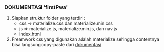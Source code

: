 ### DOKUMENTASI 'firstPwa'

1. Siapkan struktur folder yang terdiri : 
    - css => materialize.css dan materialize.min.css 
    - js => materialize.js, materialize.min.js, dan nav.js
    - index.html
2. Freamwork css yang digunakan adalah materialize sehingga contentnya bisa langsung copy-paste dari [dokumentasi](https://materializecss.com/) 

